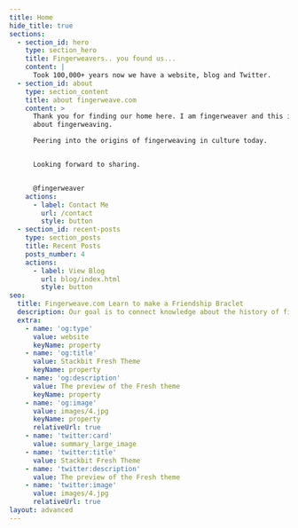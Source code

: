 ```yaml
---
title: Home
hide_title: true
sections:
  - section_id: hero
    type: section_hero
    title: Fingerweavers.. you found us...
    content: |
      Took 100,000+ years now we have a website, blog and Twitter.
  - section_id: about
    type: section_content
    title: about fingerweave.com
    content: >
      Thank you for finding our home here. I am fingerweaver and this is a blog
      about fingerweaving.

      Peering into the origins of fingerweaving in culture today.


      Looking forward to sharing.


      @fingerweaver
    actions:
      - label: Contact Me
        url: /contact
        style: button
  - section_id: recent-posts
    type: section_posts
    title: Recent Posts
    posts_number: 4
    actions:
      - label: View Blog
        url: blog/index.html
        style: button
seo:
  title: Fingerweave.com Learn to make a Friendship Braclet
  description: Our goal is to connect knowledge about the history of fingerweaving
  extra:
    - name: 'og:type'
      value: website
      keyName: property
    - name: 'og:title'
      value: Stackbit Fresh Theme
      keyName: property
    - name: 'og:description'
      value: The preview of the Fresh theme
      keyName: property
    - name: 'og:image'
      value: images/4.jpg
      keyName: property
      relativeUrl: true
    - name: 'twitter:card'
      value: summary_large_image
    - name: 'twitter:title'
      value: Stackbit Fresh Theme
    - name: 'twitter:description'
      value: The preview of the Fresh theme
    - name: 'twitter:image'
      value: images/4.jpg
      relativeUrl: true
layout: advanced
---
```

